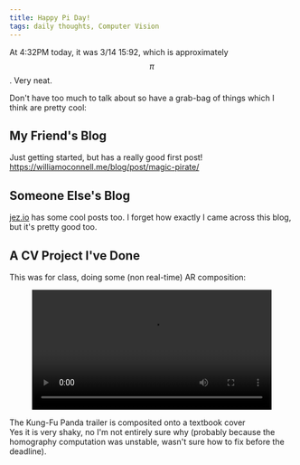 ```yaml
---
title: Happy Pi Day!
tags: daily thoughts, Computer Vision
---
```


At 4:32PM today, it was 3/14 15:92, which is approximately $$\pi$$. Very neat.

Don't have too much to talk about so have a grab-bag of things which I think
are pretty cool:

## My Friend's Blog

Just getting started, but has a really good first post! <https://williamoconnell.me/blog/post/magic-pirate/>

## Someone Else's Blog

[jez.io](https://jez.io/thoughts/on-leaving-facebook/) has some cool posts too.
I forget how exactly I came across this blog, but it's pretty good too.

## A CV Project I've Done

This was for class, doing some (non real-time) AR composition:

<div>
<figure><video controls src="/uploads/ar-thingy.mp4" style="width: 100%"></video></figure>
The Kung-Fu Panda trailer is composited onto a textbook cover
</div>
Yes it is very shaky, no I'm not entirely sure why (probably because the
homography computation was unstable, wasn't sure how to fix before the
deadline).

